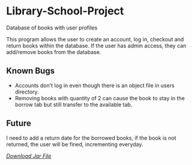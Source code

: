 # Library-School-Project
Database of books with user profiles

This program allows the user to create an account, log in, checkout and return books within the database. If the user has admin access, they can add/remove books from the database.

## Known Bugs
* Accounts don't log in even though there is an object file in users directory.
* Removing books with quantity of 2 can cause the book to stay in the borrow tab but still transfer to the available tab.

## Future
I need to add a return date for the borrowed books, if the book is not returned, the user will be fined, incrementing everyday.

[_Download Jar File_](https://www.mediafire.com/file/7iyf3mafa7515as/Library_Database.zip/file)


